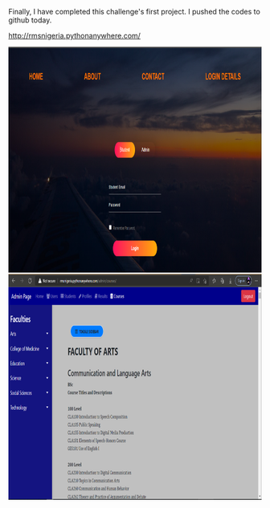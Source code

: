 Finally, I have completed this challenge's first project. I pushed the codes to github today.

<a href="http://rmsnigeria.pythonanywhere.com/" target="_blank">http://rmsnigeria.pythonanywhere.com/
</a>

<img src="https://github.com/Oyebamiji-Micheal/Result-Management-System-with-Python-Flask-and-MySQL/blob/master/images/home.png" width="900" height="450">

<br>

<img src="https://github.com/Oyebamiji-Micheal/Result-Management-System-with-Python-Flask-and-MySQL/blob/master/images/admin.png" width="900" height="450">
